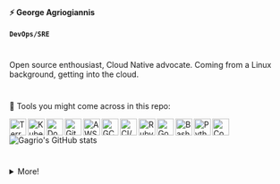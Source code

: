 #### ⚡ George Agriogiannis
**`DevOps/SRE`**

#

Open source enthousiast, Cloud Native advocate.
Coming from a Linux background, getting into the cloud.

#

:rocket: Tools you might come across in this repo: 

<img align="left" alt="Terraform" width="30px" src="https://img.icons8.com/fluency/344/terraform.png" />
<img align="left" alt="Kubernetes" width="30px" src="https://img.icons8.com/color/344/kubernetes.png" />
<img align="left" alt="Docker" width="30px" src="https://img.icons8.com/color/452/docker.png" />
<img align="left" alt="Git" width="30px" src="https://img.icons8.com/color/344/git.png" />
<img align="left" alt="AWS" width="30px" src="https://img.icons8.com/color/344/amazon-web-services.png" />
<img align="left" alt="GCP" width="30px" src="https://img.icons8.com/color/344/google-cloud.png" />
<img align="left" alt="CI/CD" width="30px" src="https://img.icons8.com/color/344/travis-ci.png" />
<img align="left" alt="Ruby" width="30px" src="https://img.icons8.com/fluency/452/ruby-gemstone.png" />
<img align="left" alt="Go" width="30px" src="https://img.icons8.com/color/452/golang.png" />
<img align="left" alt="Bash" width="30px" src="https://img.icons8.com/color/452/bash.png" />
<img align="left" alt="Python" width="30px" src="https://img.icons8.com/fluency/452/python.png" />
<img align="left" alt="Console" width="30px" src="https://img.icons8.com/color/452/console.png" />

# 

![Gagrio's GitHub stats](https://github-readme-stats.vercel.app/api?username=Gagrio&show_icons=true&theme=radical)

#

<details><summary>More!</summary>
<p>

##### About me:

```ruby
puts "Hello World!"
```
- Working in IT since 2012
- Held many different positions, but mostly working with Linux
- Decided to jump on the Cloud hype wagon and did not regret, even if the upskill is tremendus.
- Currently found new passion in containers and orchestration
- Everything should be automated!
- Terraform is the way!
- GitOps is the future today!

</p>
</details>

<!--
**Gagrio/Gagrio** is a ✨ _special_ ✨ repository because its `README.md` (this file) appears on your GitHub profile.

Here are some ideas to get you started:

- 🔭 I’m currently working on ...
- 🌱 I’m currently learning ...
- 👯 I’m looking to collaborate on ...
- 🤔 I’m looking for help with ...
- 💬 Ask me about ...
- 📫 How to reach me: ...
- 😄 Pronouns: ...
- ⚡ Fun fact: ...
-->
